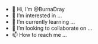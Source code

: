 - 👋 Hi, I’m @BurnaDray
- 👀 I’m interested in ...
- 🌱 I’m currently learning ...
- 💞️ I’m looking to collaborate on ...
- 📫 How to reach me ...

<!---
BurnaDray/BurnaDray is a ✨ special ✨ repository because its `README.md` (this file) appears on your GitHub profile.
You can click the Preview link to take a look at your changes.
--->
